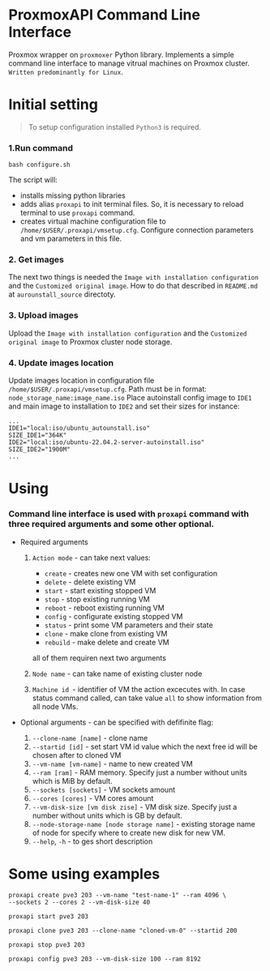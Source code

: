 # ProxmoxAPI Command Line Interface
Proxmox wrapper on `proxmoxer` Python library. Implements a simple command line interface to manage vitrual machines on Proxmox cluster. `Written predominantly for Linux`.

# Initial setting
> To setup configuration installed `Python3` is required.

### 1.Run command
```
bash configure.sh
```
The script will:
- installs missing python libraries
- adds alias `proxapi` to init terminal files. So, it is necessary to reload terminal to use `proxapi` command.
- creates virtual machine configuration file to `/home/$USER/.proxapi/vmsetup.cfg`. Configure connection parameters and vm parameters in this file.

### 2. Get images
The next two things is needed the `Image with installation configuration` and the `Customized original image`. How to do that described in `README.md` at `aurounstall_source` directoty.

### 3. Upload images
Upload the `Image with installation configuration` and the `Customized original image` to Proxmox cluster node storage.

### 4. Update images location
Update images location in configuration file `/home/$USER/.proxapi/vmsetup.cfg`. Path must be in format: `node_storage_name:image_name.iso`
Place autoinstall config image to `IDE1` and main image to installation to `IDE2` and set their sizes for instance:
```
...
IDE1="local:iso/ubuntu_autounstall.iso"
SIZE_IDE1="364K"
IDE2="local:iso/ubuntu-22.04.2-server-autoinstall.iso"
SIZE_IDE2="1900M"
...
```

# Using
### Command line interface is used with `proxapi` command with three required arguments and some other optional.
- Required arguments
    1. `Action mode` - can take next values:  
        - `create` - creates new one VM with set configuration  
        - `delete` - delete existing VM  
        - `start` - start existing stopped VM  
        - `stop` - stop existing running VM  
        - `reboot` - reboot existing running VM  
        - `config` - configurate existing stopped VM  
        - `status` - print some VM parameters and their state  
        - `clone` - make clone from existing VM  
        - `rebuild` - make delete and create VM  

        all of them requiren next two arguments
    
    2. `Node name` - can take name of existing cluster node

    3. `Machine id `- identifier of VM the action excecutes with. In case status command called, can take value `all` to show information from all node VMs.

- Optional arguments - can be specified with defifinite flag:
    1. `--clone-name [name]` - clone name
    2. `--startid [id]` - set start VM id value which the next free id will be chosen after to cloned VM
    3. `--vm-name [vm-name]` - name to new created VM
    4. `--ram [ram]` - RAM memory. Specify just a number without units which is MiB by default.
    5. `--sockets [sockets]` - VM sockets amount
    6. `--cores [cores]` - VM cores amount
    7. `--vm-disk-size [vm disk zise]` - VM disk size. Specify just a number without units which is GB by default.
    8. `--node-storage-name [node storage name]` - existing storage name of node for specify where to create new disk for new VM.
    9. `--help`, `-h` - to ges short description

# Some using examples
```
proxapi create pve3 203 --vm-name "test-name-1" --ram 4096 \
--sockets 2 --cores 2 --vm-disk-size 40
```
```
proxapi start pve3 203
```
```
proxapi clone pve3 203 --clone-name "cloned-vm-0" --startid 200
```
```
proxapi stop pve3 203
```
```
proxapi config pve3 203 --vm-disk-size 100 --ram 8192
```
